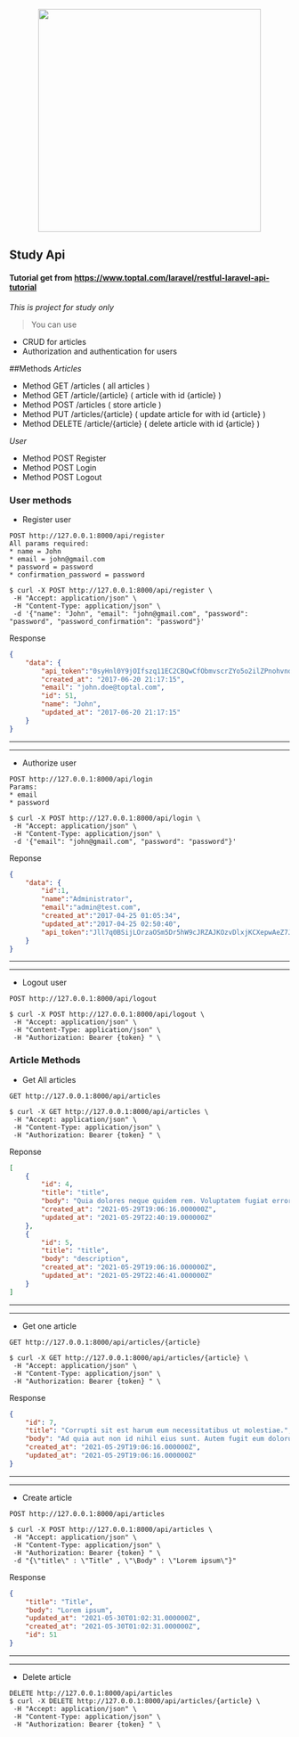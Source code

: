 <p align="center"><a href="https://laravel.com" target="_blank"><img src="https://raw.githubusercontent.com/laravel/art/master/logo-lockup/5%20SVG/2%20CMYK/1%20Full%20Color/laravel-logolockup-cmyk-red.svg" width="400"></a></p>

## Study Api

#### Tutorial get from https://www.toptal.com/laravel/restful-laravel-api-tutorial

_This is project for study only_

> You can use

* CRUD for articles
* Authorization and authentication for users

##Methods
_Articles_
- Method GET  /articles ( all articles )
- Method GET  /article/{article} ( article with id {article} )
- Method POST /articles ( store article )
- Method PUT /articles/{article} ( update article for with id {article} )
- Method DELETE /article/{article} ( delete article with id {article} )

_User_

- Method POST Register
- Method POST Login
- Method POST Logout

### User methods

* Register user

```text
POST http://127.0.0.1:8000/api/register
All params required:
* name = John
* email = john@gmail.com
* password = password
* confirmation_password = password
```

```
$ curl -X POST http://127.0.0.1:8000/api/register \
 -H "Accept: application/json" \
 -H "Content-Type: application/json" \
 -d '{"name": "John", "email": "john@gmail.com", "password": "password", "password_confirmation": "password"}'
```
Response
```JSON
{
    "data": {
        "api_token":"0syHnl0Y9jOIfszq11EC2CBQwCfObmvscrZYo5o2ilZPnohvndH797nDNyAT",
        "created_at": "2017-06-20 21:17:15",
        "email": "john.doe@toptal.com",
        "id": 51,
        "name": "John",
        "updated_at": "2017-06-20 21:17:15"
    }
}
```
*********************
*********************
* Authorize user

```text
POST http://127.0.0.1:8000/api/login
Params:
* email
* password
```

```text
$ curl -X POST http://127.0.0.1:8000/api/login \
 -H "Accept: application/json" \
 -H "Content-Type: application/json" \
 -d '{"email": "john@gmail.com", "password": "password"}'
```
Reponse
```JSON
{
    "data": {
        "id":1,
        "name":"Administrator",
        "email":"admin@test.com",
        "created_at":"2017-04-25 01:05:34",
        "updated_at":"2017-04-25 02:50:40",
        "api_token":"Jll7q0BSijLOrzaOSm5Dr5hW9cJRZAJKOzvDlxjKCXepwAeZ7JR6YP5zQqnw"
    }
}
```
*********************
*********************

* Logout user

```text
POST http://127.0.0.1:8000/api/logout
```

```text
$ curl -X POST http://127.0.0.1:8000/api/logout \
 -H "Accept: application/json" \
 -H "Content-Type: application/json" \
 -H "Authorization: Bearer {token} " \
```
### Article Methods
* Get All articles 

```text
GET http://127.0.0.1:8000/api/articles

$ curl -X GET http://127.0.0.1:8000/api/articles \
 -H "Accept: application/json" \
 -H "Content-Type: application/json" \
 -H "Authorization: Bearer {token} " \
```
Reponse
```JSON
[
    {
        "id": 4,
        "title": "title",
        "body": "Quia dolores neque quidem rem. Voluptatem fugiat error dolorem tenetur est. Ut ut aut ut ipsa tempora. Ut mollitia cumque enim possimus temporibus velit. Aliquid error necessitatibus nulla distinctio repellat veritatis consequatur.",
        "created_at": "2021-05-29T19:06:16.000000Z",
        "updated_at": "2021-05-29T22:40:19.000000Z"
    },
    {
        "id": 5,
        "title": "title",
        "body": "description",
        "created_at": "2021-05-29T19:06:16.000000Z",
        "updated_at": "2021-05-29T22:46:41.000000Z"
    }
]
```
*********************
*********************
* Get one article

```text
GET http://127.0.0.1:8000/api/articles/{article}

$ curl -X GET http://127.0.0.1:8000/api/articles/{article} \
 -H "Accept: application/json" \
 -H "Content-Type: application/json" \
 -H "Authorization: Bearer {token} " \
```
Response
```JSON
{
    "id": 7,
    "title": "Corrupti sit est harum eum necessitatibus ut molestiae.",
    "body": "Ad quia aut non id nihil eius sunt. Autem fugit eum dolorum sint vel. Exercitationem facere non fugiat occaecati. A enim culpa quos tempore ea.",
    "created_at": "2021-05-29T19:06:16.000000Z",
    "updated_at": "2021-05-29T19:06:16.000000Z"
}
```
*********************
*********************
* Create article

```text
POST http://127.0.0.1:8000/api/articles

$ curl -X POST http://127.0.0.1:8000/api/articles \
 -H "Accept: application/json" \
 -H "Content-Type: application/json" \
 -H "Authorization: Bearer {token} " \
 -d "{\"title\" : \"Title" , \"\Body" : \"Lorem ipsum\"}"
```
Response
```JSON
{
    "title": "Title",
    "body": "Lorem ipsum",
    "updated_at": "2021-05-30T01:02:31.000000Z",
    "created_at": "2021-05-30T01:02:31.000000Z",
    "id": 51
}
```
*********************
*********************
* Delete article

```text
DELETE http://127.0.0.1:8000/api/articles
$ curl -X DELETE http://127.0.0.1:8000/api/articles/{article} \
 -H "Accept: application/json" \
 -H "Content-Type: application/json" \
 -H "Authorization: Bearer {token} " \
```

